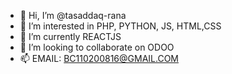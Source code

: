 - 👋 Hi, I’m @tasaddaq-rana
- 👀 I’m interested in PHP, PYTHON, JS, HTML,CSS
- 🌱 I’m currently REACTJS
- 💞️ I’m looking to collaborate on ODOO
- 📫 EMAIL: BC110200816@GMAIL.COM

<!---
tasaddaq-rana/tasaddaq-rana is a ✨ special ✨ repository because its `README.md` (this file) appears on your GitHub profile.
You can click the Preview link to take a look at your changes.
--->
